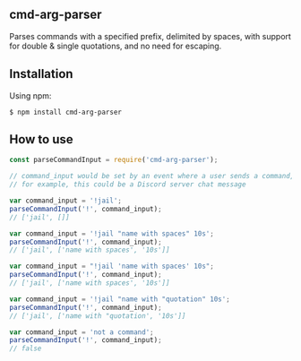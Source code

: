 ## cmd-arg-parser

Parses commands with a specified prefix, delimited by spaces, with support for double & single quotations, and no need for escaping.

## Installation

Using npm:

```
$ npm install cmd-arg-parser
```

## How to use

```javascript
const parseCommandInput = require('cmd-arg-parser');

// command_input would be set by an event where a user sends a command,
// for example, this could be a Discord server chat message

var command_input = '!jail';
parseCommandInput('!', command_input);
// ['jail', []]

var command_input = '!jail "name with spaces" 10s';
parseCommandInput('!', command_input);
// ['jail', ['name with spaces', '10s']]

var command_input = "!jail 'name with spaces' 10s";
parseCommandInput('!', command_input);
// ['jail', ['name with spaces', '10s']]

var command_input = '!jail "name with "quotation" 10s';
parseCommandInput('!', command_input);
// ['jail', ['name with "quotation', '10s']]

var command_input = 'not a command';
parseCommandInput('!', command_input);
// false
```